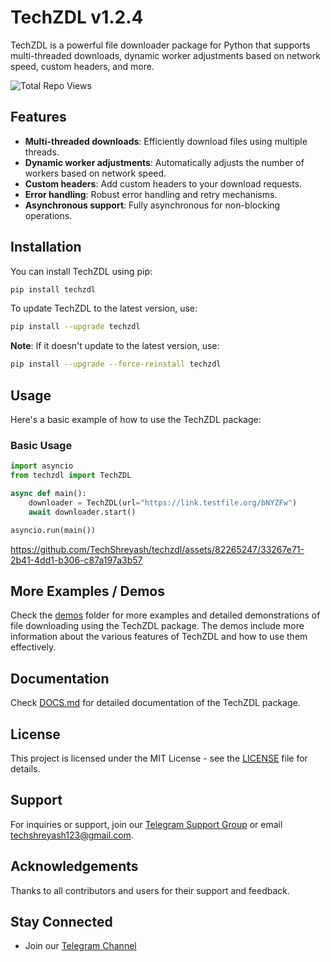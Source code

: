 # TechZDL v1.2.4

TechZDL is a powerful file downloader package for Python that supports multi-threaded downloads, dynamic worker adjustments based on network speed, custom headers, and more.

<img src="https://stats.techzbots.co/api/views_badge?page=https%3A%2F%2Fgithub.com%2FTechShreyash%2Ftechzdl&color1=20c488&color2=eb0205&label=Total%20Repo%20Views&counter_type=1" alt="Total Repo Views">

## Features

- **Multi-threaded downloads**: Efficiently download files using multiple threads.
- **Dynamic worker adjustments**: Automatically adjusts the number of workers based on network speed.
- **Custom headers**: Add custom headers to your download requests.
- **Error handling**: Robust error handling and retry mechanisms.
- **Asynchronous support**: Fully asynchronous for non-blocking operations.

## Installation

You can install TechZDL using pip:

```sh
pip install techzdl
```

To update TechZDL to the latest version, use:

```sh
pip install --upgrade techzdl
```

**Note**: If it doesn't update to the latest version, use:

```sh
pip install --upgrade --force-reinstall techzdl
```

## Usage

Here's a basic example of how to use the TechZDL package:

### Basic Usage

```python
import asyncio
from techzdl import TechZDL

async def main():
    downloader = TechZDL(url="https://link.testfile.org/bNYZFw")
    await downloader.start()

asyncio.run(main())
```

https://github.com/TechShreyash/techzdl/assets/82265247/33267e71-2b41-4dd1-b306-c87a197a3b57

## More Examples / Demos

Check the [demos](demos) folder for more examples and detailed demonstrations of file downloading using the TechZDL package. The demos include more information about the various features of TechZDL and how to use them effectively.

## Documentation

Check [DOCS.md](DOCS.md) for detailed documentation of the TechZDL package.

## License

This project is licensed under the MIT License - see the [LICENSE](LICENSE) file for details.

## Support

For inquiries or support, join our [Telegram Support Group](https://telegram.me/TechZBots_Support) or email [techshreyash123@gmail.com](mailto:techshreyash123@gmail.com).

## Acknowledgements

Thanks to all contributors and users for their support and feedback.

## Stay Connected

- Join our [Telegram Channel](https://telegram.me/TechZBots)
